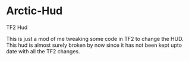 # Arctic-Hud
TF2 Hud

This is just a mod of me tweaking some code in TF2 to change the HUD.
This hud is almost surely broken by now since it has not been kept upto date with all the TF2 changes.
